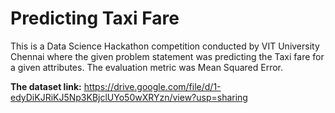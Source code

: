 # Predicting Taxi Fare
This is a Data Science Hackathon competition conducted by VIT University Chennai where the given problem statement was predicting the Taxi fare for a given attributes. The evaluation metric was Mean Squared Error.  

**The dataset link:** https://drive.google.com/file/d/1-edyDiKJRiKJ5Np3KBjclUYo50wXRYzn/view?usp=sharing
